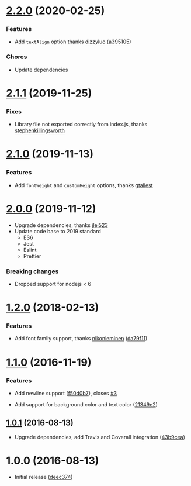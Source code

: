 <a name="2.2.0"></a>

# [2.2.0](https://github.com/bostrom/text-to-image/compare/v2.1.1...v2.2.0) (2020-02-25)

### Features

- Add `textAlign` option thanks [dizzyluo](https://github.com/dizzyluo) ([a395105](https://github.com/bostrom/text-to-image/commit/a395105))

### Chores

- Update dependencies

<a name="2.1.1"></a>

# [2.1.1](https://github.com/bostrom/text-to-image/compare/v2.1.0...v2.1.1) (2019-11-25)

### Fixes

- Library file not exported correctly from index.js, thanks [stephenkillingsworth](https://github.com/stephenkillingsworth)

<a name="2.1.0"></a>

# [2.1.0](https://github.com/bostrom/text-to-image/compare/v2.0.0...v2.1.0) (2019-11-13)

### Features

- Add `fontWeight` and `customHeight` options, thanks [gtallest](https://github.com/gtallest)

<a name="2.0.0"></a>

# [2.0.0](https://github.com/bostrom/text-to-image/compare/v1.2.0...v2.0.0) (2019-11-12)

- Upgrade dependencies, thanks [jlei523](https://github.com/jlei523)
- Update code base to 2019 standard
  - ES6
  - Jest
  - Eslint
  - Prettier

### Breaking changes

- Dropped support for nodejs < 6

<a name="1.2.0"></a>

# [1.2.0](https://github.com/bostrom/text-to-image/compare/v1.1.0...v1.2.0) (2018-02-13)

### Features

- Add font family support, thanks [nikonieminen](https://github.com/nikonieminen) ([da79f11](https://github.com/bostrom/text-to-image/commit/da79f11))

<a name="1.1.0"></a>

# [1.1.0](https://github.com/bostrom/text-to-image/compare/v1.0.1...v1.1.0) (2016-11-19)

### Features

- Add newline support ([f50d0b7](https://github.com/bostrom/text-to-image/commit/f50d0b7)), closes [#3](https://github.com/bostrom/text-to-image/issues/3)

- Add support for background color and text color ([21349e2](https://github.com/bostrom/text-to-image/commit/21349e2))

<a name="1.0.1"></a>

## [1.0.1](https://github.com/bostrom/text-to-image/compare/v1.0.0...v1.0.1) (2016-08-13)

- Upgrade dependencies, add Travis and Coverall integration ([43b9cea](https://github.com/bostrom/text-to-image/commit/43b9cea))

<a name="1.0.0"></a>

# 1.0.0 (2016-08-13)

- Initial release ([deec374](https://github.com/bostrom/text-to-image/commit/deec374))
